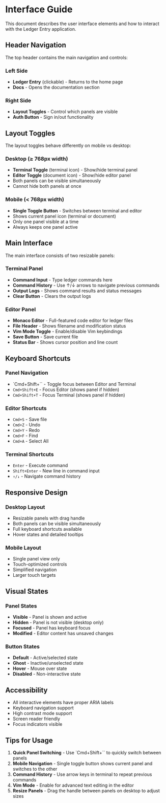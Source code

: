 # Interface Guide

This document describes the user interface elements and how to interact with the Ledger Entry application.

## Header Navigation

The top header contains the main navigation and controls:

### Left Side

- **Ledger Entry** (clickable) - Returns to the home page
- **Docs** - Opens the documentation section

### Right Side

- **Layout Toggles** - Control which panels are visible
- **Auth Button** - Sign in/out functionality

## Layout Toggles

The layout toggles behave differently on mobile vs desktop:

### Desktop (≥ 768px width)

- **Terminal Toggle** (terminal icon) - Show/hide terminal panel
- **Editor Toggle** (document icon) - Show/hide editor panel
- Both panels can be visible simultaneously
- Cannot hide both panels at once

### Mobile (< 768px width)

- **Single Toggle Button** - Switches between terminal and editor
- Shows current panel icon (terminal or document)
- Only one panel visible at a time
- Always keeps one panel active

## Main Interface

The main interface consists of two resizable panels:

### Terminal Panel

- **Command Input** - Type ledger commands here
- **Command History** - Use ↑/↓ arrows to navigate previous commands
- **Output Logs** - Shows command results and status messages
- **Clear Button** - Clears the output logs

### Editor Panel

- **Monaco Editor** - Full-featured code editor for ledger files
- **File Header** - Shows filename and modification status
- **Vim Mode Toggle** - Enable/disable Vim keybindings
- **Save Button** - Save current file
- **Status Bar** - Shows cursor position and line count

## Keyboard Shortcuts

### Panel Navigation

- `Cmd+Shift+`` - Toggle focus between Editor and Terminal
- `Cmd+Shift+E` - Focus Editor (shows panel if hidden)
- `Cmd+Shift+T` - Focus Terminal (shows panel if hidden)

### Editor Shortcuts

- `Cmd+S` - Save file
- `Cmd+Z` - Undo
- `Cmd+Y` - Redo
- `Cmd+F` - Find
- `Cmd+A` - Select All

### Terminal Shortcuts

- `Enter` - Execute command
- `Shift+Enter` - New line in command input
- `↑/↓` - Navigate command history

## Responsive Design

### Desktop Layout

- Resizable panels with drag handle
- Both panels can be visible simultaneously
- Full keyboard shortcuts available
- Hover states and detailed tooltips

### Mobile Layout

- Single panel view only
- Touch-optimized controls
- Simplified navigation
- Larger touch targets

## Visual States

### Panel States

- **Visible** - Panel is shown and active
- **Hidden** - Panel is not visible (desktop only)
- **Focused** - Panel has keyboard focus
- **Modified** - Editor content has unsaved changes

### Button States

- **Default** - Active/selected state
- **Ghost** - Inactive/unselected state
- **Hover** - Mouse over state
- **Disabled** - Non-interactive state

## Accessibility

- All interactive elements have proper ARIA labels
- Keyboard navigation support
- High contrast mode support
- Screen reader friendly
- Focus indicators visible

## Tips for Usage

1. **Quick Panel Switching** - Use `Cmd+Shift+`` to quickly switch between panels
2. **Mobile Navigation** - Single toggle button shows current panel and switches to the other
3. **Command History** - Use arrow keys in terminal to repeat previous commands
4. **Vim Mode** - Enable for advanced text editing in the editor
5. **Resize Panels** - Drag the handle between panels on desktop to adjust sizes
